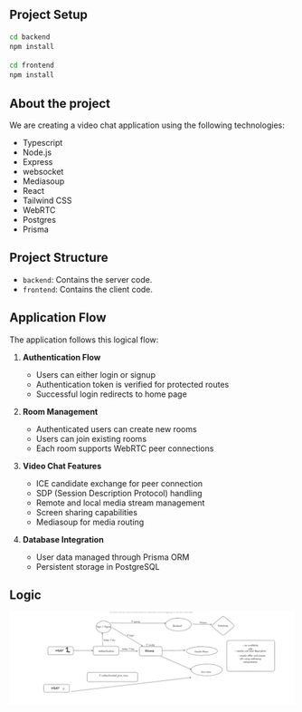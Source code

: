 ## Project Setup

```bash
cd backend
npm install

cd frontend
npm install
```

## About the project

We are creating a video chat application using the following technologies:

-   Typescript
-   Node.js
-   Express
-   websocket
-   Mediasoup
-   React
-   Tailwind CSS
-   WebRTC
-   Postgres
-   Prisma

## Project Structure

-   `backend`: Contains the server code.
-   `frontend`: Contains the client code.

## Application Flow

The application follows this logical flow:

1. **Authentication Flow**
   - Users can either login or signup
   - Authentication token is verified for protected routes
   - Successful login redirects to home page

2. **Room Management**
   - Authenticated users can create new rooms
   - Users can join existing rooms
   - Each room supports WebRTC peer connections

3. **Video Chat Features**
   - ICE candidate exchange for peer connection
   - SDP (Session Description Protocol) handling
   - Remote and local media stream management
   - Screen sharing capabilities
   - Mediasoup for media routing

4. **Database Integration**
   - User data managed through Prisma ORM
   - Persistent storage in PostgreSQL

## Logic 
 ![alt text](image.png)
